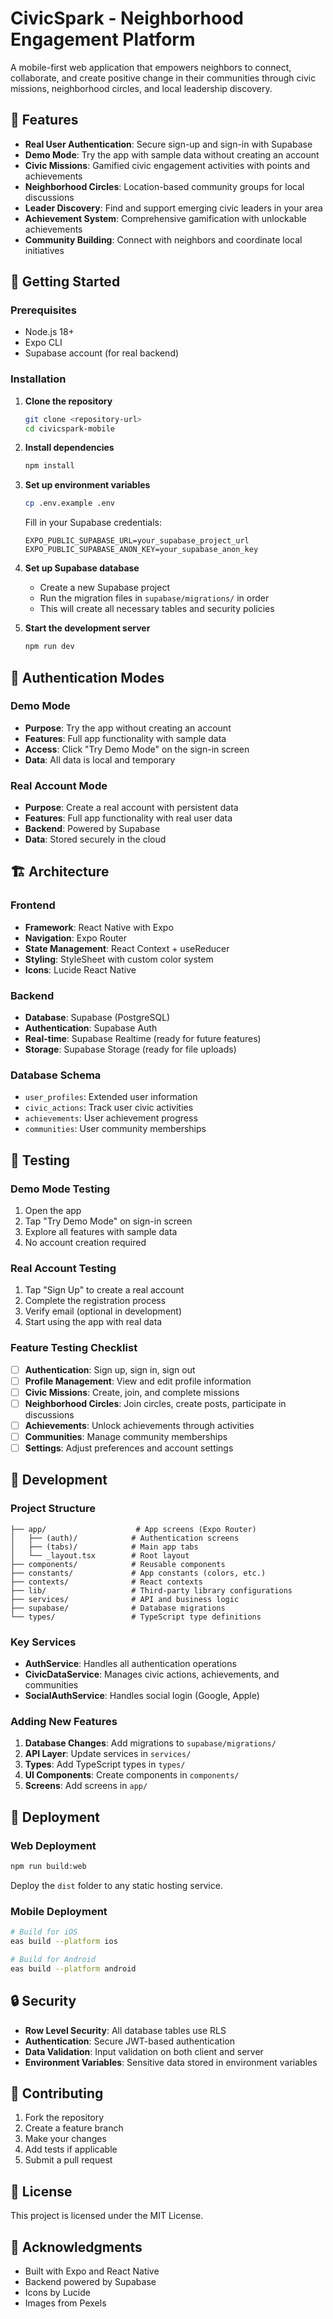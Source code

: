 # CivicSpark - Neighborhood Engagement Platform

A mobile-first web application that empowers neighbors to connect, collaborate, and create positive change in their communities through civic missions, neighborhood circles, and local leadership discovery.

## 🌟 Features

- **Real User Authentication**: Secure sign-up and sign-in with Supabase
- **Demo Mode**: Try the app with sample data without creating an account
- **Civic Missions**: Gamified civic engagement activities with points and achievements
- **Neighborhood Circles**: Location-based community groups for local discussions
- **Leader Discovery**: Find and support emerging civic leaders in your area
- **Achievement System**: Comprehensive gamification with unlockable achievements
- **Community Building**: Connect with neighbors and coordinate local initiatives

## 🚀 Getting Started

### Prerequisites

- Node.js 18+ 
- Expo CLI
- Supabase account (for real backend)

### Installation

1. **Clone the repository**
   ```bash
   git clone <repository-url>
   cd civicspark-mobile
   ```

2. **Install dependencies**
   ```bash
   npm install
   ```

3. **Set up environment variables**
   ```bash
   cp .env.example .env
   ```
   
   Fill in your Supabase credentials:
   ```
   EXPO_PUBLIC_SUPABASE_URL=your_supabase_project_url
   EXPO_PUBLIC_SUPABASE_ANON_KEY=your_supabase_anon_key
   ```

4. **Set up Supabase database**
   - Create a new Supabase project
   - Run the migration files in `supabase/migrations/` in order
   - This will create all necessary tables and security policies

5. **Start the development server**
   ```bash
   npm run dev
   ```

## 🔐 Authentication Modes

### Demo Mode
- **Purpose**: Try the app without creating an account
- **Features**: Full app functionality with sample data
- **Access**: Click "Try Demo Mode" on the sign-in screen
- **Data**: All data is local and temporary

### Real Account Mode
- **Purpose**: Create a real account with persistent data
- **Features**: Full app functionality with real user data
- **Backend**: Powered by Supabase
- **Data**: Stored securely in the cloud

## 🏗️ Architecture

### Frontend
- **Framework**: React Native with Expo
- **Navigation**: Expo Router
- **State Management**: React Context + useReducer
- **Styling**: StyleSheet with custom color system
- **Icons**: Lucide React Native

### Backend
- **Database**: Supabase (PostgreSQL)
- **Authentication**: Supabase Auth
- **Real-time**: Supabase Realtime (ready for future features)
- **Storage**: Supabase Storage (ready for file uploads)

### Database Schema
- `user_profiles`: Extended user information
- `civic_actions`: Track user civic activities
- `achievements`: User achievement progress
- `communities`: User community memberships

## 📱 Testing

### Demo Mode Testing
1. Open the app
2. Tap "Try Demo Mode" on sign-in screen
3. Explore all features with sample data
4. No account creation required

### Real Account Testing
1. Tap "Sign Up" to create a real account
2. Complete the registration process
3. Verify email (optional in development)
4. Start using the app with real data

### Feature Testing Checklist
- [ ] **Authentication**: Sign up, sign in, sign out
- [ ] **Profile Management**: View and edit profile information
- [ ] **Civic Missions**: Create, join, and complete missions
- [ ] **Neighborhood Circles**: Join circles, create posts, participate in discussions
- [ ] **Achievements**: Unlock achievements through activities
- [ ] **Communities**: Manage community memberships
- [ ] **Settings**: Adjust preferences and account settings

## 🔧 Development

### Project Structure
```
├── app/                    # App screens (Expo Router)
│   ├── (auth)/            # Authentication screens
│   ├── (tabs)/            # Main app tabs
│   └── _layout.tsx        # Root layout
├── components/            # Reusable components
├── constants/             # App constants (colors, etc.)
├── contexts/              # React contexts
├── lib/                   # Third-party library configurations
├── services/              # API and business logic
├── supabase/              # Database migrations
└── types/                 # TypeScript type definitions
```

### Key Services
- **AuthService**: Handles all authentication operations
- **CivicDataService**: Manages civic actions, achievements, and communities
- **SocialAuthService**: Handles social login (Google, Apple)

### Adding New Features
1. **Database Changes**: Add migrations to `supabase/migrations/`
2. **API Layer**: Update services in `services/`
3. **Types**: Add TypeScript types in `types/`
4. **UI Components**: Create components in `components/`
5. **Screens**: Add screens in `app/`

## 🚀 Deployment

### Web Deployment
```bash
npm run build:web
```
Deploy the `dist` folder to any static hosting service.

### Mobile Deployment
```bash
# Build for iOS
eas build --platform ios

# Build for Android  
eas build --platform android
```

## 🔒 Security

- **Row Level Security**: All database tables use RLS
- **Authentication**: Secure JWT-based authentication
- **Data Validation**: Input validation on both client and server
- **Environment Variables**: Sensitive data stored in environment variables

## 🤝 Contributing

1. Fork the repository
2. Create a feature branch
3. Make your changes
4. Add tests if applicable
5. Submit a pull request

## 📄 License

This project is licensed under the MIT License.

## 🙏 Acknowledgments

- Built with Expo and React Native
- Backend powered by Supabase
- Icons by Lucide
- Images from Pexels